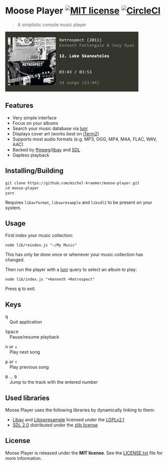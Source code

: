 # Moose Player [![MIT license](https://img.shields.io/badge/license-MIT-blue.svg)](LICENSE.txt) [![CircleCI](https://circleci.com/gh/michel-kraemer/moose-player/tree/master.svg?style=shield)](https://circleci.com/gh/michel-kraemer/moose-player/tree/master)

> A simplistic console music player

<img src="./screenshot.jpg" width="426">

## Features

* Very simple interface
* Focus on your albums
* Search your music database via [lunr](https://lunrjs.com)
* Displays cover art (works best on [iTerm2](https://www.iterm2.com))
* Supports most audio formats (e.g. MP3, OGG, MP4, M4A, FLAC, WAV, AAC)
* Backed by [ffmpeg](http://ffmpeg.org)/[libav](https://libav.org) and [SDL](https://www.libsdl.org)
* Gapless playback

## Installing/Building

    git clone https://github.com/michel-kraemer/moose-player.git
    cd moose-player
    yarn

Requires `libavformat`, `libswresample` and `libsdl2` to be present on your
system.

## Usage

First index your music collection:

    node lib/reindex.js "~/My Music"

This has only be done once or whenever your music collection has changed.

Then run the player with a [lunr](https://lunrjs.com) query to select an album to play:

    node lib/index.js "+Kenneth +Retrospect"

Press <kbd>q</kbd> to exit.

## Keys

<kbd>q</kbd>  
&emsp;Quit application

<kbd>Space</kbd>  
&emsp;Pause/resume playback

<kbd>n</kbd> *or* <kbd>&darr;</kbd>  
&emsp;Play next song

<kbd>p</kbd> *or* <kbd>&uarr;</kbd>  
&emsp;Play previous song

<kbd>0</kbd> &hellip; <kbd>9</kbd>  
&emsp;Jump to the track with the entered number

Used libraries
--------------

Moose Player uses the following libraries by dynamically linking to them:

* [Libav](https://libav.org) and [Libswresample](https://www.ffmpeg.org/libswresample.html)
  licensed under the [LGPLv2.1](https://www.gnu.org/licenses/old-licenses/lgpl-2.1.html)
* [SDL 2.0](https://www.libsdl.org) distributed under the
  [zlib license](https://www.zlib.net/zlib_license.html)

License
-------

Moose Player is released under the **MIT license**. See the
[LICENSE.txt](LICENSE.txt) file for more information.
